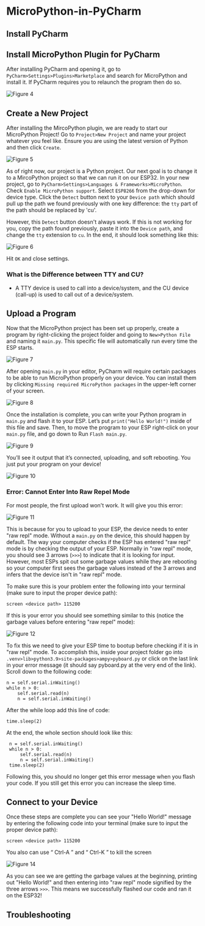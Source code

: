 # MicroPython-in-PyCharm
## Install PyCharm
## Install MicroPython Plugin for PyCharm
After installing PyCharm and opening it, go to `PyCharm>Settings>Plugins>Marketplace` and search for MicroPython and install it. If PyCharm requires you to relaunch the program then do so.

![Figure 4](/Images/figure04.png)

## Create a New Project
After installing the MircoPython plugin, we are ready to start our MicroPython Project! Go to `Project>New Project` and name your project whatever you feel like. Ensure you are using the latest version of Python and then click `Create`.

![Figure 5](/Images/figure05.png)

As of right now, our project is a Python project. Our next goal is to change it to a MircoPython project so that we can run it on our ESP32. In your new project, go to `PyCharm>Settings>Languages & Frameworks>MicroPython`. Check `Enable MicroPython support`. Select `ESP8266` from the drop-down for device type. Click the `Detect` button next to your `Device path` which should pull up the path we found previously with one key difference: the `tty` part of the path should be replaced by 'cu'. 

However, this `Detect` button doesn't always work. If this is not working for you, copy the path found previously, paste it into the `Device path`, and change the `tty` extension to `cu`. In the end, it should look something like this:

![Figure 6](/Images/figure06.png)

Hit `OK` and close settings.

### What is the Difference between TTY and CU?
- A TTY device is used to call into a device/system, and the CU device (call-up) is used to call out of a device/system. 

## Upload a Program
Now that the MicroPython project has been set up properly, create a program by right-clicking the project folder and going to `New>Python File` and naming it `main.py`. This specific file will automatically run every time the ESP starts.

![Figure 7](/Images/figure07.png)

After opening `main.py` in your editor, PyCharm will require certain packages to be able to run MicroPython properly on your device. You can install them by clicking `Missing required MicroPython packages` in the upper-left corner of your screen.

 ![Figure 8](/Images/figure08.png)

Once the installation is complete, you can write your Python program in `main.py` and flash it to your ESP. Let’s put `print("Hello World!")` inside of this file and save. Then, to move the program to your ESP right-click on your `main.py` file, and go down to Run `Flash main.py`. 

 ![Figure 9](/Images/figure09.png)

You’ll see it output that it’s connected, uploading, and soft rebooting. You just put your program on your device!

 ![Figure 10](/Images/figure10.png)

### Error: Cannot Enter Into Raw Repel Mode

For most people, the first upload won't work. It will give you this error:

 ![Figure 11](/Images/figure11.png)

 This is because for you to upload to your ESP, the device needs to enter "raw repl" mode. Without a `main.py` on the device, this should happen by default. The way your computer checks if the ESP has entered "raw repl" mode is by checking the output of your ESP. Normally in "raw repl" mode, you should see 3 arrows (`>>>`) to indicate that it is looking for input. However, most ESPs spit out some garbage values while they are rebooting so your computer first sees the garbage values instead of the 3 arrows and infers that the device isn't in "raw repl" mode. 

 To make sure this is your problem enter the following into your terminal (make sure to input the proper device path):

```
screen <device path> 115200
```

If this is your error you should see something similar to this (notice the garbage values before entering "raw repel" mode):

 ![Figure 12](/Images/figure12.png)

 To fix this we need to give your ESP time to bootup before checking if it is in "raw repl" mode. To accomplish this, inside your project folder go into `.venv>lib>python3.9>site-packages>ampy>pyboard.py` or click on the last link in your error message (it should say pyboard.py at the very end of the link). Scroll down to the following code:
 ```
 n = self.serial.inWaiting()
 while n > 0:
     self.serial.read(n)
     n = self.serial.inWaiting()
```
 After the while loop add this line of code:
```
time.sleep(2)
```
At the end, the whole section should look like this:
```
 n = self.serial.inWaiting()
 while n > 0:
     self.serial.read(n)
     n = self.serial.inWaiting()
 time.sleep(2)
```
Following this, you should no longer get this error message when you flash your code. If you still get this error you can increase the sleep time.

## Connect to your Device

Once these steps are complete you can see your "Hello World!" message by entering the following code into your terminal (make sure to input the proper device path):
```
screen <device path> 115200
```

You also can use “ Ctrl-A ” and “ Ctrl-K ” to kill the screen

 ![Figure 14](/Images/figure14.png)

As you can see we are getting the garbage values at the beginning, printing out "Hello World!" and then entering into "raw repl" mode signified by the three arrows `>>>`. This means we successfully flashed our code and ran it on the ESP32!

## Troubleshooting


[^1]: [https://medium.com/@andymule/micropython-on-esp32-e54998966e9](https://medium.com/@andymule/micropython-in-pycharms-basic-setup-9169b497ec8a)
